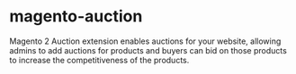 # magento-auction
Magento 2 Auction extension enables auctions for your website, allowing admins to add auctions for products and buyers can bid on those products to increase the competitiveness of the products.
